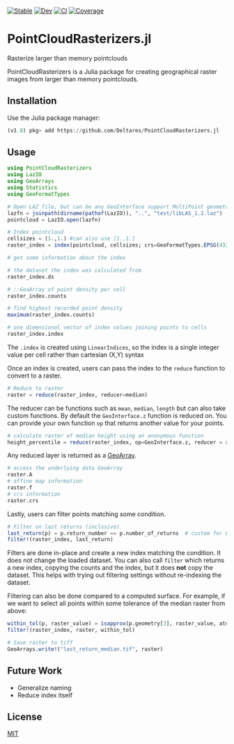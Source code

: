 [![Stable](https://img.shields.io/badge/docs-stable-blue.svg)](https://deltares.github.io/PointCloudRasterizers.jl/stable)
[![Dev](https://img.shields.io/badge/docs-dev-blue.svg)](https://deltares.github.io/PointCloudRasterizers.jl/dev)
[![CI](https://github.com/Deltares/PointCloudRasterizers.jl/actions/workflows/CI.yml/badge.svg)](https://github.com/Deltares/PointCloudRasterizers.jl/actions/workflows/CI.yml)
[![Coverage](https://codecov.io/gh/Deltares/PointCloudRasterizers.jl/branch/master/graph/badge.svg)](https://codecov.io/gh/Deltares/PointCloudRasterizers.jl)

# PointCloudRasterizers.jl
Rasterize larger than memory pointclouds

PointCloudRasterizers is a Julia package for creating geographical raster images from larger than memory pointclouds.

## Installation

Use the Julia package manager:
```julia
(v1.8) pkg> add https://github.com/Deltares/PointCloudRasterizers.jl
```

## Usage

```julia
using PointCloudRasterizers
using LazIO
using GeoArrays
using Statistics
using GeoFormatTypes

# Open LAZ file, but can be any GeoInterface support MultiPoint geometry
lazfn = joinpath(dirname(pathof(LazIO)), "..", "test/libLAS_1.2.laz")
pointcloud = LazIO.open(lazfn)
```

```julia
# Index pointcloud
cellsizes = (1.,1.) #can also use [1.,1.]
raster_index = index(pointcloud, cellsizes; crs=GeoFormatTypes.EPSG(4326))

# get some information about the index

# the dataset the index was calculated from
raster_index.ds

# ::GeoArray of point density per cell
raster_index.counts

# find highest recorded point density
maximum(raster_index.counts)

# one dimensional vector of index values joining points to cells
raster_index.index
```
The `.index` is created using `LinearIndices`, so the index is a single integer value per cell rather than cartesian (X,Y) syntax

Once an index is created, users can pass the index to the `reduce` function to convert to a raster.

```julia
# Reduce to raster
raster = reduce(raster_index, reducer=median)
```
The reducer can be functions such as `mean`, `median`, `length` but can also take custom functions. By default the `GeoInterface.z` function is reduced on. You can provide your own function `op` that returns another value for your points.

```julia
# calculate raster of median height using an anonymous function
height_percentile = reduce(raster_index, op=GeoInterface.z, reducer = x -> quantile(x,0.5))
```
Any reduced layer is returned as a [GeoArray](https://github.com/evetion/GeoArrays.jl).

```julia
# access the underlying data GeoArray
raster.A
# affine map information
raster.f
# crs information
raster.crs
```
Lastly, users can filter points matching some condition.

```julia
# Filter on last returns (inclusive)
last_return(p) = p.return_number == p.number_of_returns  # custom for LazIO Points
filter!(raster_index, last_return)
```
Filters are done in-place and create a new index matching the condition. It does not change the loaded dataset. You can also call `filter` which returns a new index, copying the counts and the index, but it does **not** copy the dataset. This helps with trying out filtering settings without re-indexing the dataset.

Filtering can also be done compared to a computed surface.
For example, if we want to select all points within some tolerance of the median raster from above:

```julia
within_tol(p, raster_value) = isapprox(p.geometry[3], raster_value, atol=5.0)
filter!(raster_index, raster, within_tol)
```

```julia
# Save raster to tiff
GeoArrays.write!("last_return_median.tif", raster)
```

## Future Work
- Generalize naming
- Reduce index itself


## License
[MIT](LICENSE.md)
